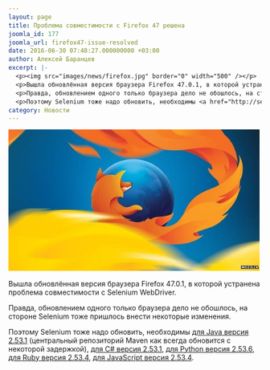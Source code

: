 ```yaml
---
layout: page
title: Проблема совместимости с Firefox 47 решена
joomla_id: 177
joomla_url: firefox47-issue-resolved
date: 2016-06-30 07:48:27.000000000 +03:00
author: Алексей Баранцев
excerpt: |-
  <p><img src="images/news/firefox.jpg" border="0" width="500" /></p>
  <p>Вышла обновлённая версия браузера Firefox 47.0.1, в которой устранена проблема совместимости с Selenium WebDriver.</p>
  <p>Правда, обновлением одного только браузера дело не обошлось, на стороне Selenium тоже пришлось внести некоторые изменения.</p>
  <p>Поэтому Selenium тоже надо обновить, необходимы <a href="http://selenium-release.storage.googleapis.com/index.html?path=2.53/">для Java версия 2.53.1</a> (центральный репозиторий Maven как всегда обновится с некоторой задержкой), <a href="https://www.nuget.org/packages/Selenium.WebDriver">для C# версия 2.53.1</a>, <a href="https://pypi.python.org/pypi/selenium">для Python версия 2.53.6</a>, <a href="https://rubygems.org/gems/selenium-webdriver">для Ruby версия 2.53.4</a>, <a href="https://www.npmjs.com/package/selenium-webdriver">для JavaScript версия 2.53.4</a>.</p>
category: Новости
---
```

<p><img src="images/news/firefox.jpg" border="0" width="500" /></p>
<p>Вышла обновлённая версия браузера Firefox 47.0.1, в которой устранена проблема совместимости с Selenium WebDriver.</p>
<p>Правда, обновлением одного только браузера дело не обошлось, на стороне Selenium тоже пришлось внести некоторые изменения.</p>
<p>Поэтому Selenium тоже надо обновить, необходимы <a href="http://selenium-release.storage.googleapis.com/index.html?path=2.53/">для Java версия 2.53.1</a> (центральный репозиторий Maven как всегда обновится с некоторой задержкой), <a href="https://www.nuget.org/packages/Selenium.WebDriver">для C# версия 2.53.1</a>, <a href="https://pypi.python.org/pypi/selenium">для Python версия 2.53.6</a>, <a href="https://rubygems.org/gems/selenium-webdriver">для Ruby версия 2.53.4</a>, <a href="https://www.npmjs.com/package/selenium-webdriver">для JavaScript версия 2.53.4</a>.</p>
